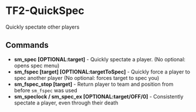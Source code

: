 # TF2-QuickSpec
Quickly spectate other players

## Commands
* **sm_spec [OPTIONAL:target]** - Quickly spectate a player. (No optional: opens spec menu)
* **sm_fspec [target] [OPTIONAL:targetToSpec]** - Quickly force a player to spec another player (No optional: forces target to spec you)
* **sm_fspec_stop [target]** - Return player to team and position from before `sm_fspec` was used
* **sm_speclock / sm_spec_ex [OPTIONAL:target/OFF/0\]** - Consistently spectate a player, even through their death
